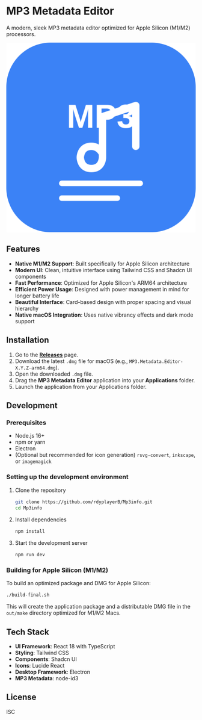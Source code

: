 # MP3 Metadata Editor

A modern, sleek MP3 metadata editor optimized for Apple Silicon (M1/M2) processors.

![MP3 Metadata Editor](assets/icon.svg)

## Features

- **Native M1/M2 Support**: Built specifically for Apple Silicon architecture
- **Modern UI**: Clean, intuitive interface using Tailwind CSS and Shadcn UI components
- **Fast Performance**: Optimized for Apple Silicon's ARM64 architecture
- **Efficient Power Usage**: Designed with power management in mind for longer battery life
- **Beautiful Interface**: Card-based design with proper spacing and visual hierarchy
- **Native macOS Integration**: Uses native vibrancy effects and dark mode support

## Installation

1.  Go to the [**Releases**](https://github.com/rdyplayerB/Mp3info/releases) page.
2.  Download the latest `.dmg` file for macOS (e.g., `MP3.Metadata.Editor-X.Y.Z-arm64.dmg`).
3.  Open the downloaded `.dmg` file.
4.  Drag the **MP3 Metadata Editor** application into your **Applications** folder.
5.  Launch the application from your Applications folder.

## Development

### Prerequisites

- Node.js 16+
- npm or yarn
- Electron
- (Optional but recommended for icon generation) `rsvg-convert`, `inkscape`, or `imagemagick`

### Setting up the development environment

1. Clone the repository
   ```bash
   git clone https://github.com/rdyplayerB/Mp3info.git
   cd Mp3info
   ```

2. Install dependencies
   ```bash
   npm install
   ```

3. Start the development server
   ```bash
   npm run dev
   ```

### Building for Apple Silicon (M1/M2)

To build an optimized package and DMG for Apple Silicon:

```bash
./build-final.sh
```

This will create the application package and a distributable DMG file in the `out/make` directory optimized for M1/M2 Macs.

## Tech Stack

- **UI Framework**: React 18 with TypeScript
- **Styling**: Tailwind CSS
- **Components**: Shadcn UI
- **Icons**: Lucide React
- **Desktop Framework**: Electron
- **MP3 Metadata**: node-id3

## License

ISC 